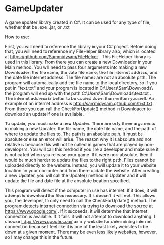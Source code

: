 GameUpdater
===========

A game updater library created in C#.  It can be used for any type of file, whether that be .exe, .jar, or .txt.


How to use:

First, you will need to reference the library in your C# project.  Before doing that, you will need to reference my FileHelper library also, which is located at https://github.com/Sammidysam/FileHelper .
This FileHelper library is used in this library.  From there you can create a new Downloader in your Main method.  You will need to pass four arguments into making a new Downloader:
the file name, the date file name, the file internet address, and the date file internet address.  The file names are not an absolute path.  The program will automatically add the file name to the local directory, so if you put in "text.txt" and your program is located in C:\\Users\\Sam\\Downloads\\ the program will end up with the path C:\\Users\\Sam\\Downloads\\text.txt .
The internet address is better to be copied down than written yourself.  An example of an internet address is http://sammidysam.github.com/text.txt .  From there you can call the CheckForUpdate() method in Downloader to download an update if one is available.

To update, you must make a new Updater.  There are only three arguments in making a new Updater: the file name, the date file name, and the path of where to update the files to.
The path is an absolute path.  It must be absolute or else an error will arise.  The reason why it is absolute and not relative is because this will not be called in games that are played by non-developers.
You will call this method if you are a developer and make sure it is not called when you release your game.  If it were non-absolute, then it would be much harder to update the files to the right path.
Files cannot be uploaded directly to the website.  Instead, you will update it to your website location on your computer and from there update the website.
After creating a new Updater, you will call the Update() method in Updater and it will update the file and date file at the absolute location specified.

This program will detect if the computer in use has internet.  If it does, it will attempt to download the files necessary.  If it doesn't it will not.  This allows you, the developer, to only need to call the CheckForUpdate() method.
The program detects internet connection via trying to download the source at https://www.google.com/ .  If it succeeds, it will determine that internet connection is available.  If it fails, it will not attempt to download anything.
I choose https://www.google.com/ as my website for determining internet connection because I feel like it is one of the least likely websites to be down at a given moment.  There may be even less likely websites, however, so I may change this in the future.